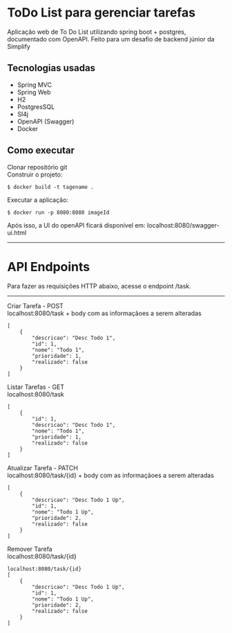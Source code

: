 # ToDo List para gerenciar tarefas
Aplicação web de To Do List utilizando spring boot + postgres, documentado com OpenAPI. Feito para um desafio de backend júnior da Simplify

## Tecnologias usadas
* Spring MVC
* Spring Web
* H2
* PostgresSQL
* Sl4j
* OpenAPI (Swagger)
* Docker

## Como executar
Clonar repositório git  
Construir o projeto:  
```
$ docker build -t tagename .
```
Executar a aplicação:  
```
$ docker run -p 8080:8080 imageId
```

Após isso, a UI do openAPI ficará disponível em: localhost:8080/swagger-ui.html

---

# API Endpoints
Para fazer as requisições HTTP abaixo, acesse o endpoint /task.

---
Criar Tarefa - POST  
localhost:8080/task + body com as informaçãoes a serem alteradas
```
[
    {
        "descricao": "Desc Todo 1",
        "id": 1,
        "nome": "Todo 1",
        "prioridade": 1,
        "realizado": false
    }
]
```
Listar Tarefas - GET  
localhost:8080/task
```
[
    {
        "id": 1,
        "descricao": "Desc Todo 1",
        "nome": "Todo 1",
        "prioridade": 1,
        "realizado": false
    }
]
```
Atualizar Tarefa - PATCH  
localhost:8080/task/{id} + body com as informaçãoes a serem alteradas
```
[
    {
        "descricao": "Desc Todo 1 Up",
        "id": 1,
        "nome": "Todo 1 Up",
        "prioridade": 2,
        "realizado": false
    }
]
```
Remover Tarefa  
localhost:8080/task/{id}
```
localhost:8080/task/{id}
[ 
    {
        "descricao": "Desc Todo 1 Up",
        "id": 1,
        "nome": "Todo 1 Up",
        "prioridade": 2,
        "realizado": false
    }
]
```


